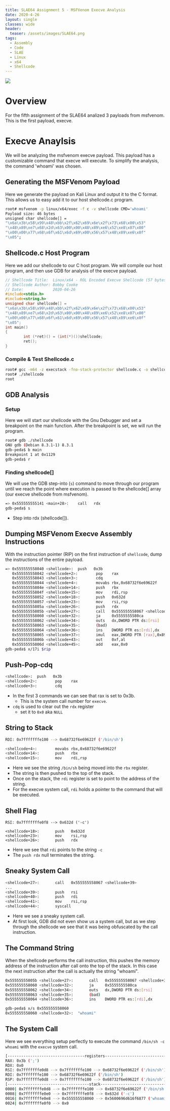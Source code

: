 ```yaml
---
title: SLAE64 Assignment 5 - MSFVenom Execve Analysis
date: 2020-4-26
layout: single
classes: wide
header:
  teaser: /assets/images/SLAE64.png
tags:
  - Assembly
  - Code
  - SLAE
  - Linux
  - x64
  - Shellcode
--- 
```

![](/assets/images/SLAE64.png)

# Overview
For the fifth assignment of the SLAE64 analized 3 payloads from msfvenom. This is the first payload, execve.

# Execve Anaylsis
We will be analyzing the msfvenom execve payload. This payload has a customizable command that execve will execute. To simplify the analysis, the command 'whoami' was chosen.
## Generating the MSFVenom Payload
Here we generate the payload on Kali Linux and output it to the C format. This allows us to easy add it to our host shellcode.c program.
```bash
root# msfvenom -p linux/x64/exec -f c -v shellcode CMD='whoami'
Payload size: 46 bytes
unsigned char shellcode[] =
"\x6a\x3b\x58\x99\x48\xbb\x2f\x62\x69\x6e\x2f\x73\x68\x00\x53"
"\x48\x89\xe7\x68\x2d\x63\x00\x00\x48\x89\xe6\x52\xe8\x07\x00"
"\x00\x00\x77\x68\x6f\x61\x6d\x69\x00\x56\x57\x48\x89\xe6\x0f"
"\x05";
```

## Shellcode.c Host Program
Here we add our shellcode to our C host program. We will compile our host program, and then use GDB for analysis of the execve payload.
```c
// Shellcode Title:  Linux/x64 - ROL Encoded Execve Shellcode (57 bytes)
// Shellcode Author: Bobby Cooke
// Date:             2020-04-26
#include<stdio.h>
#include<string.h>
unsigned char shellcode[] =
"\x6a\x3b\x58\x99\x48\xbb\x2f\x62\x69\x6e\x2f\x73\x68\x00\x53"
"\x48\x89\xe7\x68\x2d\x63\x00\x00\x48\x89\xe6\x52\xe8\x07\x00"
"\x00\x00\x77\x68\x6f\x61\x6d\x69\x00\x56\x57\x48\x89\xe6\x0f"
"\x05";
int main()
{
        int (*ret)() = (int(*)())shellcode;
        ret();
}
```

### Compile & Test Shellcode.c
```bash
root# gcc -m64 -z execstack -fno-stack-protector shellcode.c -o shellcode
root# ./shellcode
root
```

## GDB Analysis
### Setup
Here we will start our shellcode with the Gnu Debugger and set a breakpoint on the main function. After the breakpoint is set, we will run the program. 
```bash
root# gdb ./shellcode
GNU gdb (Debian 8.3.1-1) 8.3.1
gdb-peda$ b main
Breakpoint 1 at 0x1129
gdb-peda$ r
```

### Finding shellcode[]
We will use the GDB step-into (`s`) command to move through our program until we reach the point where execution is passed to the shellcode[] array (our execve shellcode from msfvenom).
```bash
=> 0x555555555141 <main+28>:    call   rdx
gdb-peda$ s
```
+ Step into rdx (shellcode[]).

## Dumping MSFVenom Execve Assembly Instructions
With the instruction pointer (RIP) on the first instruction of `shellcode`, dump the instructions of the entire payload.
```bash
=> 0x555555558040 <shellcode>:  push   0x3b
   0x555555558042 <shellcode+2>:        pop    rax
   0x555555558043 <shellcode+3>:        cdq
   0x555555558044 <shellcode+4>:        movabs rbx,0x68732f6e69622f
   0x55555555804e <shellcode+14>:       push   rbx
   0x55555555804f <shellcode+15>:       mov    rdi,rsp
   0x555555558052 <shellcode+18>:       push   0x632d
   0x555555558057 <shellcode+23>:       mov    rsi,rsp
   0x55555555805a <shellcode+26>:       push   rdx
   0x55555555805b <shellcode+27>:       call   0x555555558067 <shellcode+39>
   0x555555558060 <shellcode+32>:       ja     0x5555555580ca
   0x555555558062 <shellcode+34>:       outs   dx,DWORD PTR ds:[rsi]
   0x555555558063 <shellcode+35>:       (bad)
   0x555555558064 <shellcode+36>:       ins    DWORD PTR es:[rdi],dx
   0x555555558065 <shellcode+37>:       imul   eax,DWORD PTR [rax],0x89485756
   0x55555555806b <shellcode+43>:       out    0xf,al
   0x55555555806d <shellcode+45>:       add    eax,0x0
gdb-peda$ x/17i $rip
```

## Push-Pop-cdq
```bash
<shellcode>:  push   0x3b
<shellcode+2>:        pop    rax
<shellcode+3>:        cdq
```
+ In the first 3 commands we can see that rax is set to 0x3b. 
  - This is the system call number for `execve`.
+ `cdq` is used to clear out the `rdx` register 
  - set it to `0x0` aka `NULL`


## String to Stack
```bash
RDI: 0x7fffffffe100 --> 0x68732f6e69622f ('/bin/sh')

<shellcode+4>:        movabs rbx,0x68732f6e69622f
<shellcode+14>:       push   rbx
<shellcode+15>:       mov    rdi,rsp
```
+ Here we see the string `/bin/sh` being moved into the `rbx` register.
+ The string is then pushed to the top of the stack.
+ Once on the stack, the `rdi` register is set to point to the address of the string.
+ For the execve system call, `rdi` holds a pointer to the command that will be executed.

## Shell Flag
```
RSI: 0x7fffffffe0f8 --> 0x632d ('-c')

<shellcode+18>:       push   0x632d
<shellcode+23>:       mov    rsi,rsp
<shellcode+26>:       push   rdx
```
+ Here we see that `rdi` points to the string `-c`
+ The `push rdx` null terminates the string.

## Sneaky System Call
```bash
<shellcode+27>:       call   0x555555558067 <shellcode+39>
...
<shellcode+39>:       push   rsi
<shellcode+40>:       push   rdi
<shellcode+41>:       mov    rsi,rsp
<shellcode+44>:       syscall
```
+ Here we see a sneaky system call. 
+ At first look, GDB did not even show us a system call, but as we step through the shellcode we see that it was being obfuscated by the call instruction.

## The Command String
When the shellcode performs the call instruction, this pushes the memory address of the instruction after call onto the top of the stack. In this case the next instruction after the call is actually the string "whoami". 
```bash 
0x55555555805b <shellcode+27>:       call   0x555555558067 <shellcode+39>
0x555555558060 <shellcode+32>:       ja     0x5555555580ca
0x555555558062 <shellcode+34>:       outs   dx,DWORD PTR ds:[rsi]
0x555555558063 <shellcode+35>:       (bad)
0x555555558064 <shellcode+36>:       ins    DWORD PTR es:[rdi],dx

gdb-peda$ x/s 0x555555558060
0x555555558060 <shellcode+32>:  "whoami"
```

## The System Call
Here we see everything setup perfectly to execute the command `/bin/sh -c whoami` with the `execve` system call.
```bash
[----------------------------------registers-----------------------------------]
RAX: 0x3b (';')
RDX: 0x0
RSI: 0x7fffffffe0d8 --> 0x7fffffffe100 --> 0x68732f6e69622f ('/bin/sh')
RDI: 0x7fffffffe100 --> 0x68732f6e69622f ('/bin/sh')
RSP: 0x7fffffffe0d8 --> 0x7fffffffe100 --> 0x68732f6e69622f ('/bin/sh')
[------------------------------------stack-------------------------------------]
0000| 0x7fffffffe0d8 --> 0x7fffffffe100 --> 0x68732f6e69622f ('/bin/sh')
0008| 0x7fffffffe0e0 --> 0x7fffffffe0f8 --> 0x632d ('-c')
0016| 0x7fffffffe0e8 --> 0x555555558060 --> 0x5600696d616f6877 ('whoami')
0024| 0x7fffffffe0f0 --> 0x0
```
